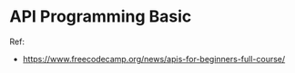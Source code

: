 # API Programming Basic




Ref:
- https://www.freecodecamp.org/news/apis-for-beginners-full-course/